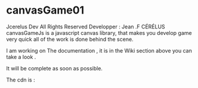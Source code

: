 # canvasGame01

Jcerelus Dev All Rights Reserved Developper : Jean .F CÉRÉLUS
 canvasGameJs is a javascript canvas library,
 that makes you develop game very quick all of the work is done behind the scene. 

I am working on The documentation ,
it is  in the Wiki section above
 you can take a look .

It will be complete as soon as possible.

The cdn is :<scrript src="https://cdn.jcdn.jsdcdn.jcdn.jsdelivr.net/gh/JcerelusDev/canvasGame01/canvasgame.jcanvasgame.js"></script>




